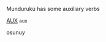 Mundurukú has some auxiliary verbs

[AUX](https://universaldependencies.org/ga/pos/AUX_.html) `aux`

osunuy
